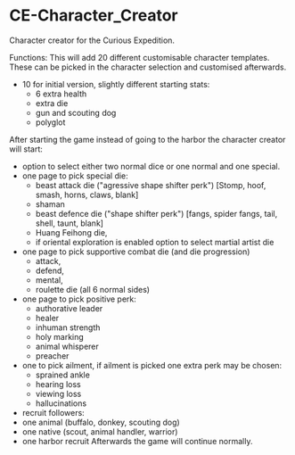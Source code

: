 # CE-Character_Creator
Character creator for the Curious Expedition.


Functions:
This will add 20 different customisable character templates. These can be picked in the character selection and customised afterwards.
- 10 for initial version, slightly different starting stats:
  - 6 extra health
  - extra die
  - gun and scouting dog
  - polyglot


After starting the game instead of going to the harbor the character creator will start:
- option to select either two normal dice or one normal and one special.
- one page to pick special die:
  - beast attack die ("agressive shape shifter perk") [Stomp, hoof, smash, horns, claws, blank]
  - shaman
  - beast defence die ("shape shifter perk") [fangs, spider fangs, tail, shell, taunt, blank]
  - Huang Feihong die, 
  - if oriental exploration is enabled option to select martial artist die
- one page to pick supportive combat die (and die progression)
  - attack, 
  - defend, 
  - mental, 
  - roulette die (all 6 normal sides)
- one page to pick positive perk:
  - authorative leader
  - healer
  - inhuman strength
  - holy marking
  - animal whisperer
  - preacher
- one to pick ailment, if ailment is picked one extra perk may be chosen:
  - sprained ankle
  - hearing loss
  - viewing loss
  - hallucinations
-  recruit followers:
  - one animal (buffalo, donkey, scouting dog)
  - one native (scout, animal handler, warrior)
  - one harbor recruit
Afterwards the game will continue normally.


